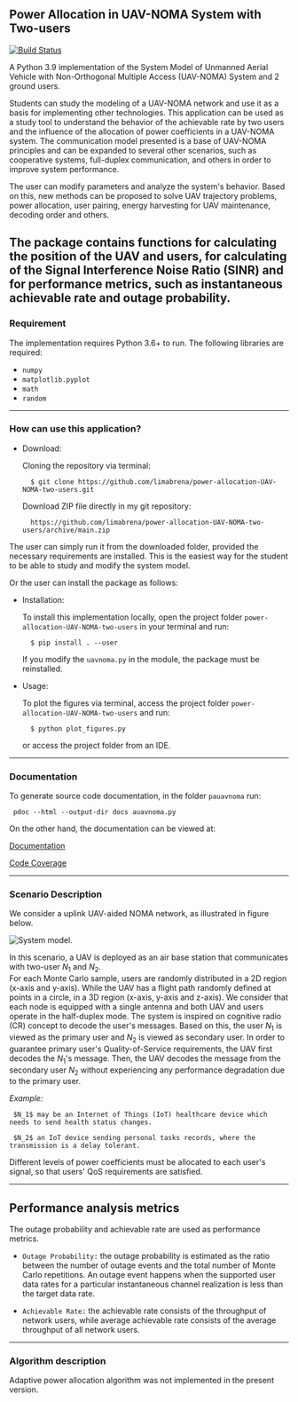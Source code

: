 ## Power Allocation in UAV-NOMA System with Two-users
[![Build Status](https://travis-ci.org/limabrena/power-allocation-UAV-NOMA-two-users.svg?branch=main)](https://travis-ci.org/github/limabrena/power-allocation-UAV-NOMA-two-users/builds/760262165) 


A Python 3.9 implementation of the System Model of Unmanned Aerial Vehicle with Non-Orthogonal Multiple Access (UAV-NOMA) System and 2 ground users.

Students can study the modeling of a UAV-NOMA network and use it as a basis for implementing other technologies. This application can be used as a study tool to understand the  behavior of the achievable rate by two users and the influence of the allocation of power coefficients in a UAV-NOMA system. The communication model presented is a base of UAV-NOMA principles and can be expanded to several other scenarios, such as cooperative systems, full-duplex communication,  and others in order to improve system performance.
		
The user can modify parameters and analyze the system's behavior. Based on this, new methods can be proposed to solve UAV trajectory problems, power allocation, user pairing, energy harvesting for UAV maintenance, decoding order and others.

The package contains functions for calculating the position of the UAV and users, for calculating of the Signal Interference Noise Ratio (SINR) and for performance metrics, such as instantaneous achievable rate and outage probability.
---------------------------------
### Requirement

The implementation requires Python 3.6+ to run.
The following libraries are required:

 - `numpy` 
 - `matplotlib.pyplot`
 - `math`
 - `random`

-------------------------
### How can use this application? 


- Download:

    Cloning the repository via terminal:
	 
		$ git clone https://github.com/limabrena/power-allocation-UAV-NOMA-two-users.git

		
    Download ZIP file directly in my git repository:
	 
	    https://github.com/limabrena/power-allocation-UAV-NOMA-two-users/archive/main.zip
		

The user can simply run it from the downloaded folder, provided the necessary requirements are installed. This is the easiest way for the student to be able to study and modify the system model.

Or the user can install the package as follows:
- Installation:
	
	To install this implementation locally, open the project folder `power-allocation-UAV-NOMA-two-users` in your terminal and run:

		$ pip install . --user
		
	If you modify the `uavnoma.py` in the module, the package must be reinstalled.
	
	 
- Usage: 
    
	To plot the figures via terminal, access the project folder `power-allocation-UAV-NOMA-two-users` and run:
	
		$ python plot_figures.py
		
	or access the project folder from an IDE.
	
----------------
### Documentation

To generate source code documentation, in the folder `pauavnoma` run: 
	
	 pdoc --html --output-dir docs auavnoma.py
		
	 
On the other hand, the documentation can be viewed at:

[Documentation](https://limabrena.github.io/pauavnoma/docs/uavnoma.html)

[Code Coverage](https://limabrena.github.io/pauavnoma/htmlcov/index.html)
 
----------------

### Scenario Description


We consider a uplink UAV-aided NOMA network, as illustrated in figure below. 

![System model.](figures/UAV_system_model.png)

In this scenario, a UAV is deployed as an air base station that communicates with two-user $N_1$ and $N_2$.  
For each Monte Carlo sample, users are randomly distributed in a 2D region (x-axis and y-axis). 
While the UAV has a flight path randomly defined at points in a circle, in a 3D region (x-axis, y-axis and z-axis).
We consider that each node is equipped with a single antenna and both UAV and users operate in the half-duplex mode.
The system is inspired on cognitive radio (CR) concept to decode the user's messages.
Based on this, the user $N_1$ is viewed as the primary user and $N_2$ is viewed as secondary user.
In order to guarantee primary user's Quality-of-Service requirements, the UAV first decodes the $N_1$'s message.
Then, the UAV decodes the message from the secondary user $N_2$ without experiencing any performance degradation due to the primary user.

*Example:*

	 $N_1$ may be an Internet of Things (IoT) healthcare device which needs to send health status changes.

	 $N_2$ an IoT device sending personal tasks records, where the transmission is a delay tolerant.

Different levels of power coefficients must be allocated to each user's signal, so that users' QoS requirements are satisfied.


 
-------------------------------
## Performance analysis metrics
The outage probability and achievable rate are used as performance metrics. 

- `Outage Probability:` the outage probability is estimated as the ratio between the number of outage events and 
   the total number of Monte Carlo repetitions. An outage event happens when the supported user data rates for a particular 
   instantaneous channel realization is less than the target data rate. 
   
- `Achievable Rate:` the achievable rate consists of the throughput of network users, while average achievable rate 
   consists of the average throughput of all network users.
   
-------------------------
### Algorithm description


Adaptive power allocation algorithm was not implemented in the present version.


